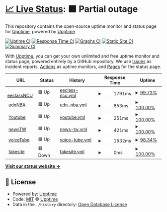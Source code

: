 # [📈 Live Status](https://demo.upptime.js.org): <!--live status--> **🟧 Partial outage**

This repository contains the open-source uptime monitor and status page for [Upptime](https://upptime.js.org), powered by [Upptime](https://github.com/upptime/upptime).

[![Uptime CI](https://github.com/upptime/upptime/workflows/Uptime%20CI/badge.svg)](https://github.com/upptime/upptime/actions?query=workflow%3A%22Uptime+CI%22)
[![Response Time CI](https://github.com/upptime/upptime/workflows/Response%20Time%20CI/badge.svg)](https://github.com/upptime/upptime/actions?query=workflow%3A%22Response+Time+CI%22)
[![Graphs CI](https://github.com/upptime/upptime/workflows/Graphs%20CI/badge.svg)](https://github.com/upptime/upptime/actions?query=workflow%3A%22Graphs+CI%22)
[![Static Site CI](https://github.com/upptime/upptime/workflows/Static%20Site%20CI/badge.svg)](https://github.com/upptime/upptime/actions?query=workflow%3A%22Static+Site+CI%22)
[![Summary CI](https://github.com/upptime/upptime/workflows/Summary%20CI/badge.svg)](https://github.com/upptime/upptime/actions?query=workflow%3A%22Summary+CI%22)

With [Upptime](https://upptime.js.org), you can get your own unlimited and free uptime monitor and status page, powered entirely by a GitHub repository. We use [Issues](https://github.com/upptime/upptime/issues) as incident reports, [Actions](https://github.com/upptime/upptime/actions) as uptime monitors, and [Pages](https://demo.upptime.js.org) for the status page.

<!--start: status pages-->
<!-- This summary is generated by Upptime (https://github.com/upptime/upptime) -->
<!-- Do not edit this manually, your changes will be overwritten -->
<!-- prettier-ignore -->
| URL | Status | History | Response Time | Uptime |
| --- | ------ | ------- | ------------- | ------ |
| <img alt="" src="https://favicons.githubusercontent.com/ncueeclass.ncu.edu.tw" height="13"> [eeclassNCU](https://ncueeclass.ncu.edu.tw/dashboard) | 🟩 Up | [eeclass-ncu.yml](https://github.com/naian0809/upptime/commits/HEAD/history/eeclass-ncu.yml) | <details><summary><img alt="Response time graph" src="./graphs/eeclass-ncu/response-time-week.png" height="20"> 1791ms</summary><br><a href="https://demo.upptime.js.org/history/eeclass-ncu"><img alt="Response time 1771" src="https://img.shields.io/endpoint?url=https%3A%2F%2Fraw.githubusercontent.com%2Fnaian0809%2Fupptime%2FHEAD%2Fapi%2Feeclass-ncu%2Fresponse-time.json"></a><br><a href="https://demo.upptime.js.org/history/eeclass-ncu"><img alt="24-hour response time 1737" src="https://img.shields.io/endpoint?url=https%3A%2F%2Fraw.githubusercontent.com%2Fnaian0809%2Fupptime%2FHEAD%2Fapi%2Feeclass-ncu%2Fresponse-time-day.json"></a><br><a href="https://demo.upptime.js.org/history/eeclass-ncu"><img alt="7-day response time 1791" src="https://img.shields.io/endpoint?url=https%3A%2F%2Fraw.githubusercontent.com%2Fnaian0809%2Fupptime%2FHEAD%2Fapi%2Feeclass-ncu%2Fresponse-time-week.json"></a><br><a href="https://demo.upptime.js.org/history/eeclass-ncu"><img alt="30-day response time 1771" src="https://img.shields.io/endpoint?url=https%3A%2F%2Fraw.githubusercontent.com%2Fnaian0809%2Fupptime%2FHEAD%2Fapi%2Feeclass-ncu%2Fresponse-time-month.json"></a><br><a href="https://demo.upptime.js.org/history/eeclass-ncu"><img alt="1-year response time 1771" src="https://img.shields.io/endpoint?url=https%3A%2F%2Fraw.githubusercontent.com%2Fnaian0809%2Fupptime%2FHEAD%2Fapi%2Feeclass-ncu%2Fresponse-time-year.json"></a></details> | <details><summary><a href="https://demo.upptime.js.org/history/eeclass-ncu">99.73%</a></summary><a href="https://demo.upptime.js.org/history/eeclass-ncu"><img alt="All-time uptime 99.68%" src="https://img.shields.io/endpoint?url=https%3A%2F%2Fraw.githubusercontent.com%2Fnaian0809%2Fupptime%2FHEAD%2Fapi%2Feeclass-ncu%2Fuptime.json"></a><br><a href="https://demo.upptime.js.org/history/eeclass-ncu"><img alt="24-hour uptime 100.00%" src="https://img.shields.io/endpoint?url=https%3A%2F%2Fraw.githubusercontent.com%2Fnaian0809%2Fupptime%2FHEAD%2Fapi%2Feeclass-ncu%2Fuptime-day.json"></a><br><a href="https://demo.upptime.js.org/history/eeclass-ncu"><img alt="7-day uptime 99.73%" src="https://img.shields.io/endpoint?url=https%3A%2F%2Fraw.githubusercontent.com%2Fnaian0809%2Fupptime%2FHEAD%2Fapi%2Feeclass-ncu%2Fuptime-week.json"></a><br><a href="https://demo.upptime.js.org/history/eeclass-ncu"><img alt="30-day uptime 99.68%" src="https://img.shields.io/endpoint?url=https%3A%2F%2Fraw.githubusercontent.com%2Fnaian0809%2Fupptime%2FHEAD%2Fapi%2Feeclass-ncu%2Fuptime-month.json"></a><br><a href="https://demo.upptime.js.org/history/eeclass-ncu"><img alt="1-year uptime 99.68%" src="https://img.shields.io/endpoint?url=https%3A%2F%2Fraw.githubusercontent.com%2Fnaian0809%2Fupptime%2FHEAD%2Fapi%2Feeclass-ncu%2Fuptime-year.json"></a></details>
| <img alt="" src="https://favicons.githubusercontent.com/nba.udn.com" height="13"> [udnNBA](https://nba.udn.com/nba/index) | 🟩 Up | [udn-nba.yml](https://github.com/naian0809/upptime/commits/HEAD/history/udn-nba.yml) | <details><summary><img alt="Response time graph" src="./graphs/udn-nba/response-time-week.png" height="20"> 853ms</summary><br><a href="https://demo.upptime.js.org/history/udn-nba"><img alt="Response time 855" src="https://img.shields.io/endpoint?url=https%3A%2F%2Fraw.githubusercontent.com%2Fnaian0809%2Fupptime%2FHEAD%2Fapi%2Fudn-nba%2Fresponse-time.json"></a><br><a href="https://demo.upptime.js.org/history/udn-nba"><img alt="24-hour response time 968" src="https://img.shields.io/endpoint?url=https%3A%2F%2Fraw.githubusercontent.com%2Fnaian0809%2Fupptime%2FHEAD%2Fapi%2Fudn-nba%2Fresponse-time-day.json"></a><br><a href="https://demo.upptime.js.org/history/udn-nba"><img alt="7-day response time 853" src="https://img.shields.io/endpoint?url=https%3A%2F%2Fraw.githubusercontent.com%2Fnaian0809%2Fupptime%2FHEAD%2Fapi%2Fudn-nba%2Fresponse-time-week.json"></a><br><a href="https://demo.upptime.js.org/history/udn-nba"><img alt="30-day response time 855" src="https://img.shields.io/endpoint?url=https%3A%2F%2Fraw.githubusercontent.com%2Fnaian0809%2Fupptime%2FHEAD%2Fapi%2Fudn-nba%2Fresponse-time-month.json"></a><br><a href="https://demo.upptime.js.org/history/udn-nba"><img alt="1-year response time 855" src="https://img.shields.io/endpoint?url=https%3A%2F%2Fraw.githubusercontent.com%2Fnaian0809%2Fupptime%2FHEAD%2Fapi%2Fudn-nba%2Fresponse-time-year.json"></a></details> | <details><summary><a href="https://demo.upptime.js.org/history/udn-nba">100.00%</a></summary><a href="https://demo.upptime.js.org/history/udn-nba"><img alt="All-time uptime 100.00%" src="https://img.shields.io/endpoint?url=https%3A%2F%2Fraw.githubusercontent.com%2Fnaian0809%2Fupptime%2FHEAD%2Fapi%2Fudn-nba%2Fuptime.json"></a><br><a href="https://demo.upptime.js.org/history/udn-nba"><img alt="24-hour uptime 100.00%" src="https://img.shields.io/endpoint?url=https%3A%2F%2Fraw.githubusercontent.com%2Fnaian0809%2Fupptime%2FHEAD%2Fapi%2Fudn-nba%2Fuptime-day.json"></a><br><a href="https://demo.upptime.js.org/history/udn-nba"><img alt="7-day uptime 100.00%" src="https://img.shields.io/endpoint?url=https%3A%2F%2Fraw.githubusercontent.com%2Fnaian0809%2Fupptime%2FHEAD%2Fapi%2Fudn-nba%2Fuptime-week.json"></a><br><a href="https://demo.upptime.js.org/history/udn-nba"><img alt="30-day uptime 100.00%" src="https://img.shields.io/endpoint?url=https%3A%2F%2Fraw.githubusercontent.com%2Fnaian0809%2Fupptime%2FHEAD%2Fapi%2Fudn-nba%2Fuptime-month.json"></a><br><a href="https://demo.upptime.js.org/history/udn-nba"><img alt="1-year uptime 100.00%" src="https://img.shields.io/endpoint?url=https%3A%2F%2Fraw.githubusercontent.com%2Fnaian0809%2Fupptime%2FHEAD%2Fapi%2Fudn-nba%2Fuptime-year.json"></a></details>
| <img alt="" src="https://favicons.githubusercontent.com/www.youtube.com" height="13"> [Youtube](https://www.youtube.com/) | 🟩 Up | [youtube.yml](https://github.com/naian0809/upptime/commits/HEAD/history/youtube.yml) | <details><summary><img alt="Response time graph" src="./graphs/youtube/response-time-week.png" height="20"> 251ms</summary><br><a href="https://demo.upptime.js.org/history/youtube"><img alt="Response time 288" src="https://img.shields.io/endpoint?url=https%3A%2F%2Fraw.githubusercontent.com%2Fnaian0809%2Fupptime%2FHEAD%2Fapi%2Fyoutube%2Fresponse-time.json"></a><br><a href="https://demo.upptime.js.org/history/youtube"><img alt="24-hour response time 255" src="https://img.shields.io/endpoint?url=https%3A%2F%2Fraw.githubusercontent.com%2Fnaian0809%2Fupptime%2FHEAD%2Fapi%2Fyoutube%2Fresponse-time-day.json"></a><br><a href="https://demo.upptime.js.org/history/youtube"><img alt="7-day response time 251" src="https://img.shields.io/endpoint?url=https%3A%2F%2Fraw.githubusercontent.com%2Fnaian0809%2Fupptime%2FHEAD%2Fapi%2Fyoutube%2Fresponse-time-week.json"></a><br><a href="https://demo.upptime.js.org/history/youtube"><img alt="30-day response time 288" src="https://img.shields.io/endpoint?url=https%3A%2F%2Fraw.githubusercontent.com%2Fnaian0809%2Fupptime%2FHEAD%2Fapi%2Fyoutube%2Fresponse-time-month.json"></a><br><a href="https://demo.upptime.js.org/history/youtube"><img alt="1-year response time 288" src="https://img.shields.io/endpoint?url=https%3A%2F%2Fraw.githubusercontent.com%2Fnaian0809%2Fupptime%2FHEAD%2Fapi%2Fyoutube%2Fresponse-time-year.json"></a></details> | <details><summary><a href="https://demo.upptime.js.org/history/youtube">100.00%</a></summary><a href="https://demo.upptime.js.org/history/youtube"><img alt="All-time uptime 100.00%" src="https://img.shields.io/endpoint?url=https%3A%2F%2Fraw.githubusercontent.com%2Fnaian0809%2Fupptime%2FHEAD%2Fapi%2Fyoutube%2Fuptime.json"></a><br><a href="https://demo.upptime.js.org/history/youtube"><img alt="24-hour uptime 100.00%" src="https://img.shields.io/endpoint?url=https%3A%2F%2Fraw.githubusercontent.com%2Fnaian0809%2Fupptime%2FHEAD%2Fapi%2Fyoutube%2Fuptime-day.json"></a><br><a href="https://demo.upptime.js.org/history/youtube"><img alt="7-day uptime 100.00%" src="https://img.shields.io/endpoint?url=https%3A%2F%2Fraw.githubusercontent.com%2Fnaian0809%2Fupptime%2FHEAD%2Fapi%2Fyoutube%2Fuptime-week.json"></a><br><a href="https://demo.upptime.js.org/history/youtube"><img alt="30-day uptime 100.00%" src="https://img.shields.io/endpoint?url=https%3A%2F%2Fraw.githubusercontent.com%2Fnaian0809%2Fupptime%2FHEAD%2Fapi%2Fyoutube%2Fuptime-month.json"></a><br><a href="https://demo.upptime.js.org/history/youtube"><img alt="1-year uptime 100.00%" src="https://img.shields.io/endpoint?url=https%3A%2F%2Fraw.githubusercontent.com%2Fnaian0809%2Fupptime%2FHEAD%2Fapi%2Fyoutube%2Fuptime-year.json"></a></details>
| <img alt="" src="https://favicons.githubusercontent.com/news.google.com" height="13"> [newsTW](https://news.google.com/topstories?hl=zh-TW&gl=TW&ceid=TW:zh-Hant) | 🟩 Up | [news-tw.yml](https://github.com/naian0809/upptime/commits/HEAD/history/news-tw.yml) | <details><summary><img alt="Response time graph" src="./graphs/news-tw/response-time-week.png" height="20"> 421ms</summary><br><a href="https://demo.upptime.js.org/history/news-tw"><img alt="Response time 462" src="https://img.shields.io/endpoint?url=https%3A%2F%2Fraw.githubusercontent.com%2Fnaian0809%2Fupptime%2FHEAD%2Fapi%2Fnews-tw%2Fresponse-time.json"></a><br><a href="https://demo.upptime.js.org/history/news-tw"><img alt="24-hour response time 267" src="https://img.shields.io/endpoint?url=https%3A%2F%2Fraw.githubusercontent.com%2Fnaian0809%2Fupptime%2FHEAD%2Fapi%2Fnews-tw%2Fresponse-time-day.json"></a><br><a href="https://demo.upptime.js.org/history/news-tw"><img alt="7-day response time 421" src="https://img.shields.io/endpoint?url=https%3A%2F%2Fraw.githubusercontent.com%2Fnaian0809%2Fupptime%2FHEAD%2Fapi%2Fnews-tw%2Fresponse-time-week.json"></a><br><a href="https://demo.upptime.js.org/history/news-tw"><img alt="30-day response time 462" src="https://img.shields.io/endpoint?url=https%3A%2F%2Fraw.githubusercontent.com%2Fnaian0809%2Fupptime%2FHEAD%2Fapi%2Fnews-tw%2Fresponse-time-month.json"></a><br><a href="https://demo.upptime.js.org/history/news-tw"><img alt="1-year response time 462" src="https://img.shields.io/endpoint?url=https%3A%2F%2Fraw.githubusercontent.com%2Fnaian0809%2Fupptime%2FHEAD%2Fapi%2Fnews-tw%2Fresponse-time-year.json"></a></details> | <details><summary><a href="https://demo.upptime.js.org/history/news-tw">100.00%</a></summary><a href="https://demo.upptime.js.org/history/news-tw"><img alt="All-time uptime 100.00%" src="https://img.shields.io/endpoint?url=https%3A%2F%2Fraw.githubusercontent.com%2Fnaian0809%2Fupptime%2FHEAD%2Fapi%2Fnews-tw%2Fuptime.json"></a><br><a href="https://demo.upptime.js.org/history/news-tw"><img alt="24-hour uptime 100.00%" src="https://img.shields.io/endpoint?url=https%3A%2F%2Fraw.githubusercontent.com%2Fnaian0809%2Fupptime%2FHEAD%2Fapi%2Fnews-tw%2Fuptime-day.json"></a><br><a href="https://demo.upptime.js.org/history/news-tw"><img alt="7-day uptime 100.00%" src="https://img.shields.io/endpoint?url=https%3A%2F%2Fraw.githubusercontent.com%2Fnaian0809%2Fupptime%2FHEAD%2Fapi%2Fnews-tw%2Fuptime-week.json"></a><br><a href="https://demo.upptime.js.org/history/news-tw"><img alt="30-day uptime 100.00%" src="https://img.shields.io/endpoint?url=https%3A%2F%2Fraw.githubusercontent.com%2Fnaian0809%2Fupptime%2FHEAD%2Fapi%2Fnews-tw%2Fuptime-month.json"></a><br><a href="https://demo.upptime.js.org/history/news-tw"><img alt="1-year uptime 100.00%" src="https://img.shields.io/endpoint?url=https%3A%2F%2Fraw.githubusercontent.com%2Fnaian0809%2Fupptime%2FHEAD%2Fapi%2Fnews-tw%2Fuptime-year.json"></a></details>
| <img alt="" src="https://favicons.githubusercontent.com/tw.voicetube.com" height="13"> [voiceTube](https://tw.voicetube.com/) | 🟩 Up | [voice-tube.yml](https://github.com/naian0809/upptime/commits/HEAD/history/voice-tube.yml) | <details><summary><img alt="Response time graph" src="./graphs/voice-tube/response-time-week.png" height="20"> 1532ms</summary><br><a href="https://demo.upptime.js.org/history/voice-tube"><img alt="Response time 1877" src="https://img.shields.io/endpoint?url=https%3A%2F%2Fraw.githubusercontent.com%2Fnaian0809%2Fupptime%2FHEAD%2Fapi%2Fvoice-tube%2Fresponse-time.json"></a><br><a href="https://demo.upptime.js.org/history/voice-tube"><img alt="24-hour response time 1005" src="https://img.shields.io/endpoint?url=https%3A%2F%2Fraw.githubusercontent.com%2Fnaian0809%2Fupptime%2FHEAD%2Fapi%2Fvoice-tube%2Fresponse-time-day.json"></a><br><a href="https://demo.upptime.js.org/history/voice-tube"><img alt="7-day response time 1532" src="https://img.shields.io/endpoint?url=https%3A%2F%2Fraw.githubusercontent.com%2Fnaian0809%2Fupptime%2FHEAD%2Fapi%2Fvoice-tube%2Fresponse-time-week.json"></a><br><a href="https://demo.upptime.js.org/history/voice-tube"><img alt="30-day response time 1877" src="https://img.shields.io/endpoint?url=https%3A%2F%2Fraw.githubusercontent.com%2Fnaian0809%2Fupptime%2FHEAD%2Fapi%2Fvoice-tube%2Fresponse-time-month.json"></a><br><a href="https://demo.upptime.js.org/history/voice-tube"><img alt="1-year response time 1877" src="https://img.shields.io/endpoint?url=https%3A%2F%2Fraw.githubusercontent.com%2Fnaian0809%2Fupptime%2FHEAD%2Fapi%2Fvoice-tube%2Fresponse-time-year.json"></a></details> | <details><summary><a href="https://demo.upptime.js.org/history/voice-tube">98.34%</a></summary><a href="https://demo.upptime.js.org/history/voice-tube"><img alt="All-time uptime 99.42%" src="https://img.shields.io/endpoint?url=https%3A%2F%2Fraw.githubusercontent.com%2Fnaian0809%2Fupptime%2FHEAD%2Fapi%2Fvoice-tube%2Fuptime.json"></a><br><a href="https://demo.upptime.js.org/history/voice-tube"><img alt="24-hour uptime 91.78%" src="https://img.shields.io/endpoint?url=https%3A%2F%2Fraw.githubusercontent.com%2Fnaian0809%2Fupptime%2FHEAD%2Fapi%2Fvoice-tube%2Fuptime-day.json"></a><br><a href="https://demo.upptime.js.org/history/voice-tube"><img alt="7-day uptime 98.34%" src="https://img.shields.io/endpoint?url=https%3A%2F%2Fraw.githubusercontent.com%2Fnaian0809%2Fupptime%2FHEAD%2Fapi%2Fvoice-tube%2Fuptime-week.json"></a><br><a href="https://demo.upptime.js.org/history/voice-tube"><img alt="30-day uptime 99.42%" src="https://img.shields.io/endpoint?url=https%3A%2F%2Fraw.githubusercontent.com%2Fnaian0809%2Fupptime%2FHEAD%2Fapi%2Fvoice-tube%2Fuptime-month.json"></a><br><a href="https://demo.upptime.js.org/history/voice-tube"><img alt="1-year uptime 99.42%" src="https://img.shields.io/endpoint?url=https%3A%2F%2Fraw.githubusercontent.com%2Fnaian0809%2Fupptime%2FHEAD%2Fapi%2Fvoice-tube%2Fuptime-year.json"></a></details>
| <img alt="" src="https://favicons.githubusercontent.com/kfpasjdw.com" height="13"> [fakesite](https://kfpasjdw.com/) | 🟥 Down | [fakesite.yml](https://github.com/naian0809/upptime/commits/HEAD/history/fakesite.yml) | <details><summary><img alt="Response time graph" src="./graphs/fakesite/response-time-week.png" height="20"> 0ms</summary><br><a href="https://demo.upptime.js.org/history/fakesite"><img alt="Response time 0" src="https://img.shields.io/endpoint?url=https%3A%2F%2Fraw.githubusercontent.com%2Fnaian0809%2Fupptime%2FHEAD%2Fapi%2Ffakesite%2Fresponse-time.json"></a><br><a href="https://demo.upptime.js.org/history/fakesite"><img alt="24-hour response time 0" src="https://img.shields.io/endpoint?url=https%3A%2F%2Fraw.githubusercontent.com%2Fnaian0809%2Fupptime%2FHEAD%2Fapi%2Ffakesite%2Fresponse-time-day.json"></a><br><a href="https://demo.upptime.js.org/history/fakesite"><img alt="7-day response time 0" src="https://img.shields.io/endpoint?url=https%3A%2F%2Fraw.githubusercontent.com%2Fnaian0809%2Fupptime%2FHEAD%2Fapi%2Ffakesite%2Fresponse-time-week.json"></a><br><a href="https://demo.upptime.js.org/history/fakesite"><img alt="30-day response time 0" src="https://img.shields.io/endpoint?url=https%3A%2F%2Fraw.githubusercontent.com%2Fnaian0809%2Fupptime%2FHEAD%2Fapi%2Ffakesite%2Fresponse-time-month.json"></a><br><a href="https://demo.upptime.js.org/history/fakesite"><img alt="1-year response time 0" src="https://img.shields.io/endpoint?url=https%3A%2F%2Fraw.githubusercontent.com%2Fnaian0809%2Fupptime%2FHEAD%2Fapi%2Ffakesite%2Fresponse-time-year.json"></a></details> | <details><summary><a href="https://demo.upptime.js.org/history/fakesite">100.00%</a></summary><a href="https://demo.upptime.js.org/history/fakesite"><img alt="All-time uptime 100.00%" src="https://img.shields.io/endpoint?url=https%3A%2F%2Fraw.githubusercontent.com%2Fnaian0809%2Fupptime%2FHEAD%2Fapi%2Ffakesite%2Fuptime.json"></a><br><a href="https://demo.upptime.js.org/history/fakesite"><img alt="24-hour uptime 100.00%" src="https://img.shields.io/endpoint?url=https%3A%2F%2Fraw.githubusercontent.com%2Fnaian0809%2Fupptime%2FHEAD%2Fapi%2Ffakesite%2Fuptime-day.json"></a><br><a href="https://demo.upptime.js.org/history/fakesite"><img alt="7-day uptime 100.00%" src="https://img.shields.io/endpoint?url=https%3A%2F%2Fraw.githubusercontent.com%2Fnaian0809%2Fupptime%2FHEAD%2Fapi%2Ffakesite%2Fuptime-week.json"></a><br><a href="https://demo.upptime.js.org/history/fakesite"><img alt="30-day uptime 100.00%" src="https://img.shields.io/endpoint?url=https%3A%2F%2Fraw.githubusercontent.com%2Fnaian0809%2Fupptime%2FHEAD%2Fapi%2Ffakesite%2Fuptime-month.json"></a><br><a href="https://demo.upptime.js.org/history/fakesite"><img alt="1-year uptime 100.00%" src="https://img.shields.io/endpoint?url=https%3A%2F%2Fraw.githubusercontent.com%2Fnaian0809%2Fupptime%2FHEAD%2Fapi%2Ffakesite%2Fuptime-year.json"></a></details>

<!--end: status pages-->

[**Visit our status website →**](https://demo.upptime.js.org)

## 📄 License

- Powered by: [Upptime](https://github.com/upptime/upptime)
- Code: [MIT](./LICENSE) © [Upptime](https://upptime.js.org)
- Data in the `./history` directory: [Open Database License](https://opendatacommons.org/licenses/odbl/1-0/)
